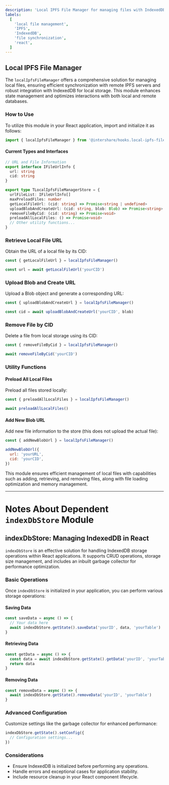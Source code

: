 ```yaml
---
description: 'Local IPFS File Manager for managing files with IndexedDB integration'
labels:
  [
    'local file management',
    'IPFS',
    'IndexedDB',
    'file synchronization',
    'react',
  ]
---
```


## Local IPFS File Manager

The `localIpfsFileManager` offers a comprehensive solution for managing local files, ensuring efficient synchronization with remote IPFS servers and robust integration with IndexedDB for local storage. This module enhances state management and optimizes interactions with both local and remote databases.

### How to Use

To utilize this module in your React application, import and initialize it as follows:

```javascript
import { localIpfsFileManager } from '@intershare/hooks.local-ipfs-file-manager'
```

#### Current Types and Interfaces

```typescript
// URL and File Information
export interface IFileUrlInfo {
  url: string
  cid: string
}

export type TLocalIpfsFileManagerStore = {
  urlFileList: IFileUrlInfo[]
  maxPreloadFiles: number
  getLocalFileUrl: (cid: string) => Promise<string | undefined>
  uploadBlobAndCreateUrl: (cid: string, blob: Blob) => Promise<string>
  removeFileByCid: (cid: string) => Promise<void>
  preloadAllLocalFiles: () => Promise<void>
  // Other utility functions...
}
```

### Retrieve Local File URL

Obtain the URL of a local file by its CID:

```javascript
const { getLocalFileUrl } = localIpfsFileManager()

const url = await getLocalFileUrl('yourCID')
```

### Upload Blob and Create URL

Upload a Blob object and generate a corresponding URL:

```javascript
const { uploadBlobAndCreateUrl } = localIpfsFileManager()

const cid = await uploadBlobAndCreateUrl('yourCID', blob)
```

### Remove File by CID

Delete a file from local storage using its CID:

```javascript
const { removeFileByCid } = localIpfsFileManager()

await removeFileByCid('yourCID')
```

### Utility Functions

#### Preload All Local Files

Preload all files stored locally:

```javascript
const { preloadAllLocalFiles } = localIpfsFileManager()

await preloadAllLocalFiles()
```

#### Add New Blob URL

Add new file information to the store (this does not upload the actual file):

```javascript
const { addNewBlobUrl } = localIpfsFileManager()

addNewBlobUrl({
  url: 'yourURL',
  cid: 'yourCID',
})
```

This module ensures efficient management of local files with capabilities such as adding, retrieving, and removing files, along with file loading optimization and memory management.

---

# Notes About Dependent `indexDbStore` Module

## indexDbStore: Managing IndexedDB in React

`indexDbStore` is an effective solution for handling IndexedDB storage operations within React applications. It supports CRUD operations, storage size management, and includes an inbuilt garbage collector for performance optimization.

### Basic Operations

Once `indexDbStore` is initialized in your application, you can perform various storage operations:

#### Saving Data

```javascript
const saveData = async () => {
  // Your data here
  await indexDbStore.getState().saveData('yourID', data, 'yourTable')
}
```

#### Retrieving Data

```javascript
const getData = async () => {
  const data = await indexDbStore.getState().getData('yourID', 'yourTable')
  return data
}
```

#### Removing Data

```javascript
const removeData = async () => {
  await indexDbStore.getState().removeData('yourID', 'yourTable')
}
```

### Advanced Configuration

Customize settings like the garbage collector for enhanced performance:

```javascript
indexDbStore.getState().setConfig({
  // Configuration settings...
})
```

### Considerations

- Ensure IndexedDB is initialized before performing any operations.
- Handle errors and exceptional cases for application stability.
- Include resource cleanup in your React component lifecycle.
